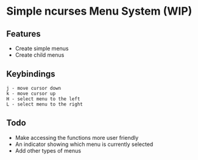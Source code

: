 # Simple ncurses Menu System (WIP)

## Features
- Create simple menus 
- Create child menus 

## Keybindings
```
j - move cursor down
k - move cursor up
H - select menu to the left
L - select menu to the right
```

## Todo
- Make accessing the functions more user friendly
- An indicator showing which menu is currently selected
- Add other types of menus
